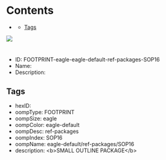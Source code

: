 



Contents
========

* [](#)
	* [Tags](#tags)
  
![][im]
# 

- ID: FOOTPRINT-eagle-eagle-default-ref-packages-SOP16
- Name: 
- Description: 

## Tags

- hexID: 
- oompType: FOOTPRINT
- oompSize: eagle
- oompColor: eagle-default
- oompDesc: ref-packages
- oompIndex: SOP16
- oompName: eagle-default/ref-packages/SOP16
- description: &lt;b&gt;SMALL OUTLINE PACKAGE&lt;/b&gt;



[im]: image.png
